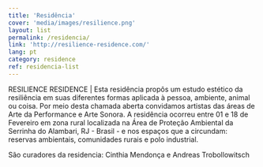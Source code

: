 ```yaml
---
title: 'Residência'
cover: 'media/images/resilience.png'
layout: list
permalink: /residencia/
link: 'http://resilience-residence.com/'
lang: pt
category: residence
ref: residencia-list
---
```

RESILIENCE RESIDENCE | Esta residência propôs um estudo estético da resiliência em suas diferentes formas aplicada à pessoa, ambiente, animal ou coisa. Por meio desta chamada aberta convidamos artistas das áreas de Arte da Performance e Arte Sonora. 
A residência ocorreu entre 01 e 18 de Fevereiro em zona rural localizada na Área de Proteção Ambiental da Serrinha do Alambari, RJ - Brasil - e nos espaços que a circundam: reservas ambientais, comunidades rurais e polo industrial. 

São curadores da residencia: Cinthia Mendonça e Andreas Trobollowitsch
